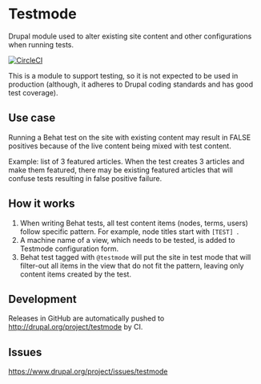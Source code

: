 # Testmode 
Drupal module used to alter existing site content and other configurations when running tests.

[![CircleCI](https://circleci.com/gh/integratedexperts/testmode.svg?style=shield)](https://circleci.com/gh/integratedexperts/testmode)

This is a module to support testing, so it is not expected to be used in 
production (although, it adheres to Drupal coding standards and has good test 
coverage).

## Use case 
Running a Behat test on the site with existing content may result in
FALSE positives because of the live content being mixed with test content.

Example: list of 3 featured articles. When the test creates 3 articles and make
them featured, there may be existing featured articles that will confuse tests
resulting in false positive failure.

## How it works 
1. When writing Behat tests, all test content items (nodes,
   terms, users) follow specific pattern. For example, node titles start with
   `[TEST] `. 
2. A machine name of a view, which needs to be tested, is added to
   Testmode configuration form. 
3. Behat test tagged with `@testmode` will put
   the site in test mode that will filter-out all items in the view that do not
   fit the pattern, leaving only content items created by the test.

## Development 
Releases in GitHub are automatically pushed to http://drupal.org/project/testmode by CI.

## Issues
https://www.drupal.org/project/issues/testmode
